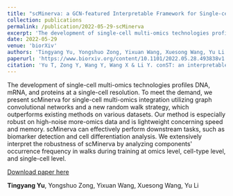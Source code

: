 ```yaml
---
title: "scMinerva: a GCN-featured Interpretable Framework for Single-cell Multi-omics Integration with Random Walk on Heterogeneous Graph"
collection: publications
permalink: /publication/2022-05-29-scMinerva
excerpt: 'The development of single-cell multi-omics technologies profiles DNA, mRNA, and proteins at a single-cell resolution. To meet the demand, we present scMinerva for single-cell multi-omics integration utilizing graph convolutional networks and a new random walk strategy, which outperforms existing methods on various datasets. Our method is especially robust on high-noise more-omics data and is lightweight concerning speed and memory. scMinerva can effectively perform downstream tasks, such as biomarker detection and cell differentiation analysis. We extensively interpret the robustness of scMinerva by analyzing the occurrence frequency of components in walks during training at omics level, cell-type level, and single-cell level.'
date: 2022-05-29
venue: 'biorXiv'
authors: 'Tingyang Yu, Yongshuo Zong, Yixuan Wang, Xuesong Wang, Yu Li'
paperurl: 'https://www.biorxiv.org/content/10.1101/2022.05.28.493838v1'
citation: 'Yu T, Zong Y, Wang Y, Wang X & Li Y. conST: an interpretable multi-modal contrastive learning framework for spatial transcriptomics[J]. bioRxiv, 2022.'
---
```

The development of single-cell multi-omics technologies profiles DNA, mRNA, and proteins at a single-cell resolution. To meet the demand, we present scMinerva for single-cell multi-omics integration utilizing graph convolutional networks and a new random walk strategy, which outperforms existing methods on various datasets. Our method is especially robust on high-noise more-omics data and is lightweight concerning speed and memory. scMinerva can effectively perform downstream tasks, such as biomarker detection and cell differentiation analysis. We extensively interpret the robustness of scMinerva by analyzing components' occurrence frequency in walks during training at omics level, cell-type level, and single-cell level.

[Download paper here](https://www.biorxiv.org/content/10.1101/2022.05.28.493838v1.full.pdf)

**Tingyang Yu**, Yongshuo Zong, Yixuan Wang, Xuesong Wang, Yu Li